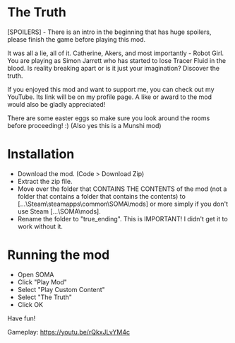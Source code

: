 # The Truth

[SPOILERS] - There is an intro in the beginning that has huge spoilers, please finish the game before playing this mod.

It was all a lie, all of it. Catherine, Akers, and most importantly - Robot Girl. You are playing as Simon Jarrett who has started to lose Tracer Fluid in the blood. Is reality breaking apart or is it just your imagination? Discover the truth.


If you enjoyed this mod and want to support me, you can check out my YouTube. Its link will be on my profile page. A like or award to the mod would also be gladly appreciated!


There are some easter eggs so make sure you look around the rooms before proceeding! :)
(Also yes this is a Munshi mod)

# Installation
- Download the mod. (Code > Download Zip)
- Extract the zip file.
- Move over the folder that CONTAINS THE CONTENTS of the mod (not a folder that contains a folder that contains the contents)
  to [...\Steam\steamapps\common\SOMA\mods] or more simply if you don't use Steam [...\SOMA\mods].
- Rename the folder to "true_ending". This is IMPORTANT! I didn't get it to work without it.

# Running the mod
- Open SOMA
- Click "Play Mod"
- Select "Play Custom Content"
- Select "The Truth"
- Click OK

Have fun!

Gameplay: https://youtu.be/rQkxJLvYM4c

